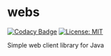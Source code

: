 # webs

[![Codacy Badge](https://app.codacy.com/project/badge/Grade/e47202ad64c348c4a35620cfc7364ec0)](https://app.codacy.com/gh/crizin/webs/dashboard?utm_source=gh&utm_medium=referral&utm_content=&utm_campaign=Badge_grade)
[![License: MIT](https://img.shields.io/github/license/crizin/webs)](https://opensource.org/licenses/MIT)

Simple web client library for Java
